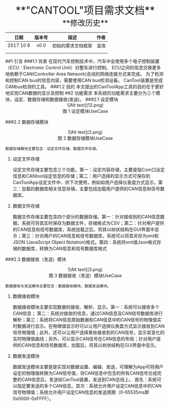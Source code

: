 <center> <font size=6>**"CANTOOL"项目需求文档**</font> </center>


<center> <font size=5>**修改历史**</font> 

| 日期       | 版本号          | 描述  | 作者  |
| :-------------: |:-------------:| :-----:| :-----:|
| 2017 10 8     | v0.0 | 初始的需求文档框架 | 温浩 |
|         |       |    |    |
|  |      |    |    |

</center>
##1 引言
###1.1 背景
	在现代汽车控制技术中，汽车中会使用多个电子控制装置（ECU：Electronic Control Unit）对整车进行控制。
	ECU之间的信息交换更多地依赖于CAN(Controller Area Network)总线的网络连接方式来完成。
	为了检测和控制CAN bus的信息内容，需要使用CAN bus检测设备。
	CanTool装置是完成CANbus检测的工具。
###1.2 目的
	本文提出的CanToolApp工具的目的在于更好地实现CAN数据的显示及控制
##2 功能需求
	本系统的功能需求主要分为三个模块，设定、数据存储和数据接收(发送)。
###2.1 设定模块
<center> ![Alt text](12.png)</center>

<center>图 1 设定模块UseCase</center>


###2.2 数据存储模块
<center> ![Alt text](2.png)</center>

<center>图 2 数据存储模块UseCase</center>
	
 
	数据存储模块主要包含：设定文件存储、数据文件存储。
1.	设定文件存储

	设定文件存储主要包含三个功能，第一：设定内容存储，主要是指Com口设定信息和CANtool设定信息的存储；第二：用户选择的显示方式可保存到CanToolApp设定文件中，供下次使用，例如如用户选择仪表盘方式显示。第三：加载的数据库相关信息存储，主要包括加载用户提供的CAN信息和信号数据库。
2.	数据文件存储

	数据文件存储主要包含四个部分的数据存储。第一：针对接收到的CAN信息数据，系统可将其实时保存为数据文件，存储格式为CSV；第二：针对用户提供的CAN信息和信号数据库，系统加载之后，将其以树状结构在GUI界面中显示；第三：针对用户的CAN信息和信号数据库，系统可以将其另存为xml和JSON (JavaScript Object Notation)格式。第四：系统将xml或Json格式存储的数据库，转换为CAN信息和信号数据库格式
	


###2.3 数据接收（发送）模块
<center> ![Alt text](3.png)</center>

<center>图 3 数据接收（发送）模块UseCase</center>
	
 
	数据接收与发送模块主要包含：数据接收模块、数据发送模块。
1.	数据接收模块

	数据接收模块主要实现数据的接收、解析、显示。第一：系统可以接收多个CAN信息；
	第二：系统对接收的信息，通过CAN信息及CAN信号数据库进行解析；第三：系统将CAN信息原始数据和CAN信息中的CAN信号的物理值实时数据进行显示。在物理值显示时可以让用户选择仪表盘方式显示接收到CAN信号物理值；此外，还可以让用户选择某些接收到的CAN信号，显示其变化的实时物理值曲线；另外，可以显示CAN信号在CAN信息的布局；针对用户提供的CAN信息和信号数据库，加载后，将其以树状结构在GUI界面中显示。
2.	数据发送模块

	数据发送模块主要是是实现对数据设置、编辑、发送，可理解为App可将用户设定的物理值转换为CAN信号值，将CAN信息中包含的所有CAN信号合成完整的CAN信息后，发送给CanTool装置，发送到CAN总线上。
	首先：系统可以指定要发送的多个CAN信息。其次：系统允许用户设定CAN信息中的CAN信号物理值；系统允许用户设定CAN信息的发送周期（0-65535ms即0x0000-0xFFFF）。


